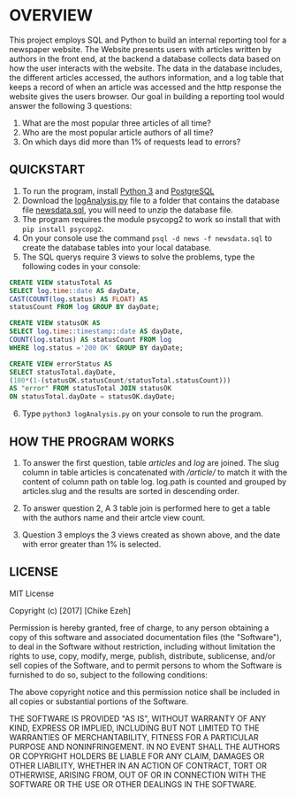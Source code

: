 # **OVERVIEW**


This project employs SQL and Python to build an internal reporting tool for a newspaper website. The Website presents users with articles written by authors in the front end, at the backend a database collects data based on how the user interacts with the website. The data in the database includes, the different articles accessed, the authors information, and a log table that keeps a record of when an article was accessed and the http response the website gives the users browser. Our goal in building a reporting tool would answer the following 3 questions:
1. What are the most popular three articles of all time?
2. Who are the most popular article authors of all time?
3. On which days did more than 1% of requests lead to errors?

## **QUICKSTART**

1. To run the program, install [Python 3](https://www.python.org/downloads/) and [PostgreSQL](https://www.postgresql.org/download/)
2. Download the [logAnalysis.py](https://github.com/chikeezeh/Project_Log_Analysis/blob/master/logAnalysis.py) file to a folder that contains the database file [newsdata.sql](https://d17h27t6h515a5.cloudfront.net/topher/2016/August/57b5f748_newsdata/newsdata.zip), you will need to unzip the database file.
3. The program requires the module psycopg2 to work so install that with ```pip install psycopg2```.
4. On your console use the command ```psql -d news -f newsdata.sql``` to create the database tables into your local database.
5. The SQL querys require 3 views to solve the problems, type the following codes in your console:

```SQL
CREATE VIEW statusTotal AS 
SELECT log.time::date AS dayDate,
CAST(COUNT(log.status) AS FLOAT) AS 
statusCount FROM log GROUP BY dayDate;
```

```SQL
CREATE VIEW statusOK AS 
SELECT log.time::timestamp::date AS dayDate, 
COUNT(log.status) AS statusCount FROM log 
WHERE log.status ='200 OK' GROUP BY dayDate;
```

```SQL
CREATE VIEW errorStatus AS 
SELECT statusTotal.dayDate,
(100*(1-(statusOK.statusCount/statusTotal.statusCount))) 
AS "error" FROM statusTotal JOIN statusOK 
ON statusTotal.dayDate = statusOK.dayDate;
```

6. Type ```python3 logAnalysis.py``` on your console to run the program.

## **HOW THE PROGRAM WORKS**
1. To answer the first question, table *articles* and *log* are joined. The slug column in table articles is concatenated with */article/* to match it with the content of column path on table log. log.path is counted and grouped by articles.slug and the results are sorted in descending order.

2. To answer question 2, A 3 table join is performed here to get a table with the authors name and their artcle view count.

3. Question 3 employs the 3 views created as shown above, and the date with error greater than 1% is selected. 

## **LICENSE**
MIT License

Copyright (c) [2017] [Chike Ezeh]

Permission is hereby granted, free of charge, to any person obtaining a copy
of this software and associated documentation files (the "Software"), to deal
in the Software without restriction, including without limitation the rights
to use, copy, modify, merge, publish, distribute, sublicense, and/or sell
copies of the Software, and to permit persons to whom the Software is
furnished to do so, subject to the following conditions:

The above copyright notice and this permission notice shall be included in all
copies or substantial portions of the Software.

THE SOFTWARE IS PROVIDED "AS IS", WITHOUT WARRANTY OF ANY KIND, EXPRESS OR
IMPLIED, INCLUDING BUT NOT LIMITED TO THE WARRANTIES OF MERCHANTABILITY,
FITNESS FOR A PARTICULAR PURPOSE AND NONINFRINGEMENT. IN NO EVENT SHALL THE
AUTHORS OR COPYRIGHT HOLDERS BE LIABLE FOR ANY CLAIM, DAMAGES OR OTHER
LIABILITY, WHETHER IN AN ACTION OF CONTRACT, TORT OR OTHERWISE, ARISING FROM,
OUT OF OR IN CONNECTION WITH THE SOFTWARE OR THE USE OR OTHER DEALINGS IN THE
SOFTWARE.
